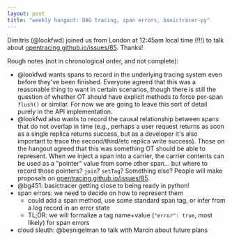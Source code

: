 ```yaml
---
layout: post
title: "weekly hangout: DAG tracing, span errors, basictracer-py"
---
```


Dimitris (@lookfwd) joined us from London at 12:45am local time (!!!) to talk about [opentracing.github.io/issues/85](https://github.com/opentracing/opentracing.github.io/issues/85). Thanks!

Rough notes (not in chronological order, and not complete):
- @lookfwd wants spans to record in the underlying tracing system even before they've been finished. Everyone agreed that this was a reasonable thing to want in certain scenarios, though there is still the question of whether OT should have explicit methods to force per-span `flush()` or similar. For now we are going to leave this sort of detail purely in the API implementation.
- @lookfwd also wants to record the causal relationship between spans that do not overlap in time (e.g., perhaps a user request returns as soon as a single replica returns success, but as a developer it's also important to trace the second/third/etc replica write success). Those on the hangout agreed that this was something OT should be able to represent. When we inject a span into a carrier, the carrier contents can be used as a "pointer" value from some other span... but where to record those pointers? `join`? `setTag`? Something else? People will make proposals on [opentracing.github.io/issues/85](https://github.com/opentracing/opentracing.github.io/issues/85).
- @bg451: basictracer getting close to being ready in python!
- span errors: we need to decide on how to represent them
  - could add a span method, use some standard span tag, or infer from a log record in an error state
  - TL;DR: we will formalize a tag name+value (`"error": true`, most likely) for span errors
- cloud sleuth: @besnigelman to talk with Marcin about future plans
